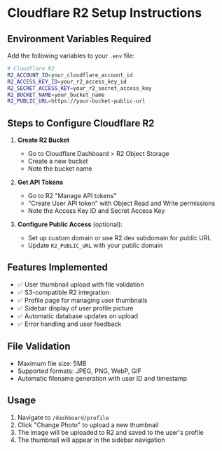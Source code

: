 # Cloudflare R2 Setup Instructions

## Environment Variables Required

Add the following variables to your `.env` file:

```bash
# Cloudflare R2
R2_ACCOUNT_ID=your_cloudflare_account_id
R2_ACCESS_KEY_ID=your_r2_access_key_id
R2_SECRET_ACCESS_KEY=your_r2_secret_access_key
R2_BUCKET_NAME=your_bucket_name
R2_PUBLIC_URL=https://your-bucket-public-url
```

## Steps to Configure Cloudflare R2

1. **Create R2 Bucket**
   - Go to Cloudflare Dashboard > R2 Object Storage
   - Create a new bucket
   - Note the bucket name

2. **Get API Tokens**
   - Go to R2 "Manage API tokens"
   - "Create User API token" with Object Read and Write permissions
   - Note the Access Key ID and Secret Access Key

3. **Configure Public Access** (optional):
   - Set up custom domain or use R2.dev subdomain for public URL
   - Update `R2_PUBLIC_URL` with your public domain

## Features Implemented

- ✅ User thumbnail upload with file validation
- ✅ S3-compatible R2 integration
- ✅ Profile page for managing user thumbnails
- ✅ Sidebar display of user profile picture
- ✅ Automatic database updates on upload
- ✅ Error handling and user feedback

## File Validation

- Maximum file size: 5MB
- Supported formats: JPEG, PNG, WebP, GIF
- Automatic filename generation with user ID and timestamp

## Usage

1. Navigate to `/dashboard/profile`
2. Click "Change Photo" to upload a new thumbnail
3. The image will be uploaded to R2 and saved to the user's profile
4. The thumbnail will appear in the sidebar navigation
